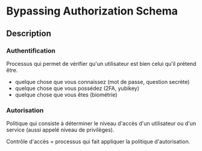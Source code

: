 
# Bypassing Authorization Schema


## Description

### Authentification

Processus qui permet de vérifier qu'un utilisateur est bien celui qu'il prétend être.

- quelque chose que vous connaissez  (mot de passe, question secrète)
- quelque chose que vous possédez (2FA, yubikey)
- quelque chose que vous êtes (biométrie)


### Autorisation


Politique qui consiste à déterminer le niveau d'accès d'un utilisateur  ou d'un service (aussi appelé niveau de privilèges).

Contrôle d'accès = processus qui fait appliquer la politique d'autorisation.